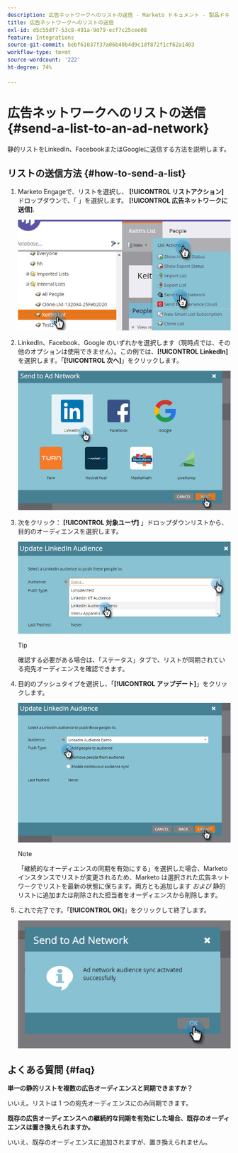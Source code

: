 ```yaml
---
description: 広告ネットワークへのリストの送信 - Marketo ドキュメント - 製品ドキュメント
title: 広告ネットワークへのリストの送信
exl-id: d5c55df7-53c8-491a-9d79-ecf7c25cee08
feature: Integrations
source-git-commit: bebf61037f37a06b40b4d9c1df872f1cf62a1403
workflow-type: tm+mt
source-wordcount: '222'
ht-degree: 74%

---
```


# 広告ネットワークへのリストの送信 {#send-a-list-to-an-ad-network}

静的リストをLinkedIn、FacebookまたはGoogleに送信する方法を説明します。

## リストの送信方法 {#how-to-send-a-list}

1. Marketo Engageで、リストを選択し、 **[!UICONTROL リストアクション]** ドロップダウンで、「 」を選択します。 **[!UICONTROL 広告ネットワークに送信]**.

   ![](assets/send-a-list-to-an-ad-network-1.png)

1. LinkedIn、Facebook、Google のいずれかを選択します（現時点では、その他のオプションは使用できません）。この例では、**[!UICONTROL LinkedIn]** を選択します。「**[!UICONTROL 次へ]**」をクリックします。

   ![](assets/send-a-list-to-an-ad-network-2.png)

1. 次をクリック： **[!UICONTROL 対象ユーザ]** 」ドロップダウンリストから、目的のオーディエンスを選択します。

   ![](assets/send-a-list-to-an-ad-network-3.png)

   >[!TIP]
   >
   >確認する必要がある場合は、「ステータス」タブで、リストが同期されている宛先オーディエンスを確認できます。

1. 目的のプッシュタイプを選択し、「**[!UICONTROL アップデート]**」をクリックします。

   ![](assets/send-a-list-to-an-ad-network-4.png)

   >[!NOTE]
   >
   >「継続的なオーディエンスの同期を有効にする」を選択した場合、Marketo インスタンスでリストが変更されるため、Marketo は選択された広告ネットワークでリストを最新の状態に保ちます。両方とも追加します _および_ 静的リストに追加または削除された担当者をオーディエンスから削除します。

1. これで完了です。「**[!UICONTROL OK]**」をクリックして終了します。

   ![](assets/send-a-list-to-an-ad-network-5.png)

## よくある質問 {#faq}

**単一の静的リストを複数の広告オーディエンスと同期できますか？**

いいえ。リストは 1 つの宛先オーディエンスにのみ同期できます。

**既存の広告オーディエンスへの継続的な同期を有効にした場合、既存のオーディエンスは置き換えられますか。**

いいえ、既存のオーディエンスに追加されますが、置き換えられません。
